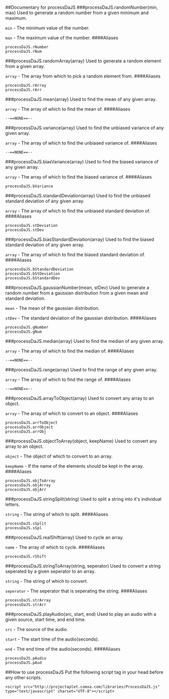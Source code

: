 ##Documentary for processDaJS
###processDaJS.randomNumber(min, max)
Used to generate a random number from a given minimum and maximum.

`min` - The minimum value of the number.

`max` - The maximum value of the number.
####Aliases
```
processDaJS.rNumber
processDaJS.rNum
```
###processDaJS.randomArray(array)
Used to generate a random element from a given array.

`array` - The array from which to pick a random element from.
####Aliases
```
processDaJS.rArray
processDaJS.rArr
```
###processDaJS.mean(array)
Used to find the mean of any given array.

`array` - The array of which to find the mean of.
####Aliases
```
--==NONE==--
```
###processDaJS.variance(array)
Used to find the unbiased variance of any given array.

`array` - The array of which to find the unbiased variance of.
####Aliases
```
--==NONE==--
```
###processDaJS.biasVariance(array)
Used to find the biased variance of any given array.

`array` - The array of which to find the biased variance of.
####Aliases
```
processDaJS.bVariance
```
###processDaJS.standardDeviation(array)
Used to find the unbiased standard deviation of any given array.

`array` - The array of which to find the unbiased standard deviation of.
####Aliases
```
processDaJS.stDeviation
processDaJS.stDev
```
###processDaJS.biasStandardDeviation(array)
Used to find the biased standard deviation of any given array.

`array` - The array of which to find the biased standard deviation of.
####Aliases
```
processDaJS.bStandardDeviation
processDaJS.bStDeviation
processDaJS.bStandardDev
```
###processDaJS.gaussianNumber(mean, stDev)
Used to generate a random number from a gaussian distribution from a given mean and standard deviation.

`mean` - The mean of the gaussian distribution.

`stDev` - The standard deviation of the gaussian distribution.
####Aliases
```
processDaJS.gNumber
processDaJS.gNum
```
###processDaJS.median(array)
Used to find the median of any given array.

`array` - The array of which to find the median of.
####Aliases
```
--==NONE==--
```
###processDaJS.range(array)
Used to find the range of any given array.

`array` - The array of which to find the range of.
####Aliases
```
--==NONE==--
```
###processDaJS.arrayToObject(array)
Used to convert any array to an object.

`array` - The array of which to convert to an object.
####Aliases
```
processDaJS.arrToObject
processDaJS.arrObject
processDaJS.arrObj
```
###processDaJS.objectToArray(object, keepName)
Used to convert any array to an object.

`object` - The object of which to convert to an array.

`keepName` - If the name of the elements should be kept in the array.
####Aliases
```
processDaJS.objToArray
processDaJS.objArray
processDaJS.objArr
```
###processDaJS.stringSplit(string)
Used to split a string into it's individual letters.

`string` - The string of which to split.
####Aliases
```
processDaJS.sSplit
processDaJS.sSpl
```
###processDaJS.realShift(array)
Used to cycle an array.

`name` - The array of which to cycle.
####Aliases
```
processDaJS.rShift
```
###processDaJS.stringToArray(string, seperator)
Used to convert a string seperated by a given seperator to an array.

`string` - The string of which to convert.

`seperator` - The seperator that is seperating the string.
####Aliases
```
processDaJS.strArray
processDaJS.strArr
```
###processDaJS.playAudio(src, start, end)
Used to play an audio with a given source, start time, and end time.

`src` - The source of the audio.

`start` - The start time of the audio(seconds).

`end` - The end time of the audio(seconds).
####Aliases
```
processDaJS.pAudio
processDaJS.pAud
```
##How to use processDaJS
Put the following script tag in your head before any other scripts.

```
<script src="http://projectaplet.comxa.com/libraries/ProcessDaJS.js" type="text/javascript" charset="UTF-8"></script>
```
